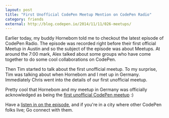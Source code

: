 ```yaml
---
layout: post
title: "First Unofficial CodePen Meetup Mention on CodePen Radio"
category: friends
external: http://blog.codepen.io/2014/11/11/026-meetups/
---
```


Earlier today, my buddy Hornebom told me to checkout the latest episode of CodePen Radio. The episode was recorded right before their first official Meetup in Austin and so the subject of the episode was about Meetups. At around the 7:00 mark, Alex talked about some groups who have come together to do some cool collaborations on CodePen.

Then Tim started to talk about the first unofficial meetup. To my surprise, Tim was talking about when Hornebom and I met up in Germany. Immediately Chris went into the details of our first unofficial meetup.

Pretty cool that Hornebom and my meetup in Germany was officially acknowledged as being the [first unofficial CodePen meetup](http://michaellee.co/beyond-codepen/) :)

Have a [listen in on the episode](http://blog.codepen.io/2014/11/11/026-meetups/), and if you're in a city where other CodePen folks live; Go connect with them.
